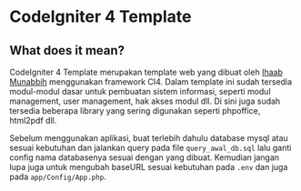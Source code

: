 # CodeIgniter 4 Template

## What does it mean?

CodeIgniter 4 Template merupakan template web yang dibuat oleh [Ihaab Munabbih](https://github.com/ihaabmunabbih/) menggunakan framework CI4. Dalam template ini sudah tersedia modul-modul dasar untuk pembuatan sistem informasi, seperti modul management, user management, hak akses modul dll. Di sini juga sudah tersedia beberapa library yang sering digunakan seperti phpoffice, html2pdf dll.

Sebelum menggunakan aplikasi, buat terlebih dahulu database mysql atau sesuai kebutuhan dan jalankan query pada file `query_awal_db.sql` lalu ganti config nama databasenya sesuai dengan yang dibuat. Kemudian jangan lupa juga untuk mengubah baseURL sesuai kebutuhan pada `.env` dan juga pada `app/Config/App.php`.

